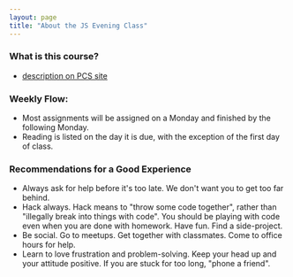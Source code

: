 ```yaml
---
layout: page
title: "About the JS Evening Class"
---
```

### What is this course?
- [description on PCS site](http://www.portlandcodeschool.com/javascript/)

### Weekly Flow: 
- Most assignments will be assigned on a Monday and finished by the following Monday.
- Reading is listed on the day it is due, with the exception of the first day of class. 

### Recommendations for a Good Experience
- Always ask for help before it's too late. We don't want you to get too far behind.
- Hack always. Hack means to "throw some code together", rather than "illegally break into things with code". You should be playing with code even when you are done with homework. Have fun. Find a side-project.
- Be social. Go to meetups. Get together with classmates. Come to office hours for help. 
- Learn to love frustration and problem-solving. Keep your head up and your attitude positive. If you are stuck for too long, "phone a friend".